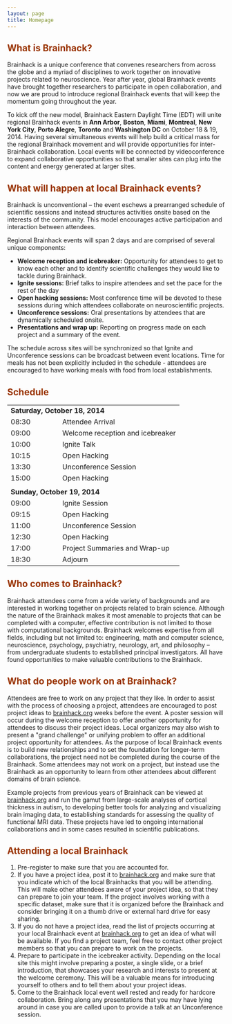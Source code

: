 ```yaml
---
layout: page
title: Homepage
---                         
```


<h2><span style="color: #993300">What is Brainhack?</span></h2>

<p>Brainhack is a unique conference that convenes researchers from across the globe and a myriad of disciplines to work together on innovative projects related to neuroscience. Year after year, global Brainhack events have brought together researchers to participate in open collaboration, and now we are proud to introduce regional Brainhack events that will keep the momentum going throughout the year.</p>

<p>To kick off the new model, Brainhack Eastern Daylight Time (EDT) will unite regional Brainhack events in <strong>Ann Arbor</strong>, <strong>Boston</strong>, <strong>Miami</strong>, <strong>Montreal</strong>, <strong>New York City</strong>, <strong>Porto Alegre</strong>, <strong>Toronto</strong> and <strong>Washington DC</strong> on October 18 &amp; 19, 2014. Having several simultaneous events will help build a critical mass for the regional Brainhack movement and will provide opportunities for inter-Brainhack collaboration. Local events will be connected by videoconference to expand collaborative opportunities so that smaller sites can plug into the content and energy generated at larger sites.</p>

<h2><span style="color: #993300">What will happen at local Brainhack events?</span></h2>
Brainhack is unconventional – the event eschews a prearranged schedule of scientific sessions and instead structures activities onsite based on the interests of the community. This model encourages active participation and interaction between attendees.

Regional Brainhack events will span 2 days and are comprised of several unique components:
- **Welcome reception and icebreaker:** Opportunity for attendees to get to know each other and to identify scientific challenges they would like to tackle during Brainhack.
- **Ignite sessions:** Brief talks to inspire attendees and set the pace for the rest of the day
- **Open hacking sessions:** Most conference time will be devoted to these sessions during which attendees collaborate on neuroscientific projects.
- **Unconference sessions:** Oral presentations by attendees that are dynamically scheduled onsite.
- **Presentations and wrap up:** Reporting on progress made on each project and a summary of the event.

The schedule across sites will be synchronized so that Ignite and Unconference sessions can be broadcast between event locations. Time for meals has not been explicitly included in the schedule - attendees are encouraged to have working meals with food from local establishments.

<h2><span style="color: #993300">Schedule</span></h2>
<table border="0">
<tbody>
<tr>
<td colspan="2"><strong>Saturday, October 18, 2014</strong></td>
</tr>
<tr>
<td width="30%">08:30</td>
<td>Attendee Arrival</td>
</tr>
<tr>
<td>09:00</td>
<td>Welcome reception and icebreaker</td>
</tr>
<tr>
<td>10:00</td>
<td>Ignite Talk</td>
</tr>
<tr>
<td>10:15</td>
<td>Open Hacking</td>
</tr>
<tr>
<td>13:30</td>
<td>Unconference Session</td>
</tr>
<tr>
<td>15:00</td>
<td>Open Hacking</td>
</tr>
<tr>
<td colspan="2"></td>
</tr>
<tr>
<td colspan="2"><strong>Sunday, October 19, 2014</strong></td>
</tr>
<tr>
<td>09:00</td>
<td>Ignite Session</td>
</tr>
<tr>
<td>09:15</td>
<td>Open Hacking</td>
</tr>
<tr>
<td>11:00</td>
<td>Unconference Session</td>
</tr>
<tr>
<td>12:30</td>
<td>Open Hacking</td>
</tr>
<tr>
<td>17:00</td>
<td>Project Summaries and Wrap-up</td>
</tr>
<tr>
<td>18:30</td>
<td>Adjourn</td>
</tr>
</tbody>
</table>

<h2><span style="color: #993300">Who comes to Brainhack?</span></h2>
Brainhack attendees come from a wide variety of backgrounds and are interested in working together on projects related to brain science. Although the nature of the Brainhack makes it most amenable to projects that can be completed with a computer, effective contribution is not limited to those with computational backgrounds. Brainhack welcomes expertise from all fields, including but not limited to: engineering, math and computer science, neuroscience, psychology, psychiatry, neurology, art, and philosophy – from undergraduate students to established principal investigators. All have found opportunities to make valuable contributions to the Brainhack.
<h2><span style="color: #993300"> What do people work on at Brainhack?</span></h2>
Attendees are free to work on any project that they like. In order to assist with the process of choosing a project, attendees are encouraged to post project ideas to <a title="brainhack.org" href="http://brainhack.org" target="_blank">brainhack.org</a> weeks before the event. A poster session will occur during the welcome reception to offer another opportunity for attendees to discuss their project ideas. Local organizers may also wish to present a "grand challenge" or unifying problem to offer an additional project opportunity for attendees. As the purpose of local Brainhack events is to build new relationships and to set the foundation for longer-term collaborations, the project need not be completed during the course of the Brainhack. Some attendees may not work on a project, but instead use the Brainhack as an opportunity to learn from other attendees about different domains of brain science.

Example projects from previous years of Brainhack can be viewed at <a title="brainhack.org" href="http://brainhack.org" target="_blank">brainhack.org</a> and run the gamut from large-scale analyses of cortical thickness in autism, to developing better tools for analyzing and visualizing brain imaging data, to establishing standards for assessing the quality of functional MRI data. These projects have led to ongoing international collaborations and in some cases resulted in scientific publications.

<h2><span style="color: #993300">Attending a local Brainhack</span></h2>

1. Pre-register to make sure that you are accounted for.
2. If you have a project idea, post it to <a title="brainhack.org" href="http://brainhack.org" target="_blank">brainhack.org</a> and make sure that you indicate which of the local Brainhacks that you will be attending. This will make other attendees aware of your project idea, so that they can prepare to join your team. If the project involves working with a specific dataset, make sure that it is organized before the Brainhack and consider bringing it on a thumb drive or external hard drive for easy sharing.
3. If you do not have a project idea, read the list of projects occurring at your local Brainhack event at <a title="brainhack.org" href="http://brainhack.org" target="_blank">brainhack.org</a> to get an idea of what will be available. If you find a project team, feel free to contact other project members so that you can prepare to work on the projects.
4. Prepare to participate in the icebreaker activity. Depending on the local site this might involve preparing a poster, a single slide, or a brief introduction, that showcases your research and interests to present at the welcome ceremony. This will be a valuable means for introducing yourself to others and to tell them about your project ideas.
5. Come to the Brainhack local event well rested and ready for hardcore collaboration. Bring along any presentations that you may have lying around in case you are called upon to provide a talk at an Unconference session.
